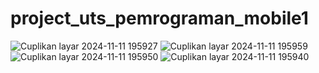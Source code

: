 # project_uts_pemrograman_mobile1
![Cuplikan layar 2024-11-11 195927](https://github.com/user-attachments/assets/fbb54218-5bb3-4eea-ae22-88dba56178eb)
![Cuplikan layar 2024-11-11 195959](https://github.com/user-attachments/assets/8fbbab67-bca5-4eb2-85e9-60069a263630)
![Cuplikan layar 2024-11-11 195950](https://github.com/user-attachments/assets/be7acec3-8ee7-454a-a382-727e9154668f)
![Cuplikan layar 2024-11-11 195940](https://github.com/user-attachments/assets/952d3d4e-25bd-4d8c-8854-94c68956917d)

